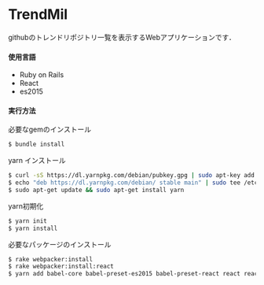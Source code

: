 # TrendMil
githubのトレンドリポジトリ一覧を表示するWebアプリケーションです．

#### 使用言語

* Ruby on Rails
* React
* es2015

#### 実行方法
必要なgemのインストール
```bash
$ bundle install
```
yarn インストール
```bash
$ curl -sS https://dl.yarnpkg.com/debian/pubkey.gpg | sudo apt-key add -
$ echo "deb https://dl.yarnpkg.com/debian/ stable main" | sudo tee /etc/apt/sources.list.d/yarn.list
$ sudo apt-get update && sudo apt-get install yarn
```

yarn初期化
```bash
$ yarn init
$ yarn install
```

必要なパッケージのインストール
```bash
$ rake webpacker:install
$ rake webpacker:install:react
$ yarn add babel-core babel-preset-es2015 babel-preset-react react react-dom react-router-dom axios lodash 
```
